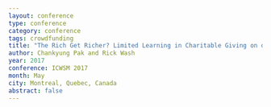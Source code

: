```yaml
---
layout: conference
type: conference
category: conference
tags: crowdfunding
title: "The Rich Get Richer? Limited Learning in Charitable Giving on donorschoose.org"
author: Chankyung Pak and Rick Wash
year: 2017
conference: ICWSM 2017
month: May
city: Montreal, Quebec, Canada
abstract: false
---
```



<!-- 
doi:  
file: 
 -->

